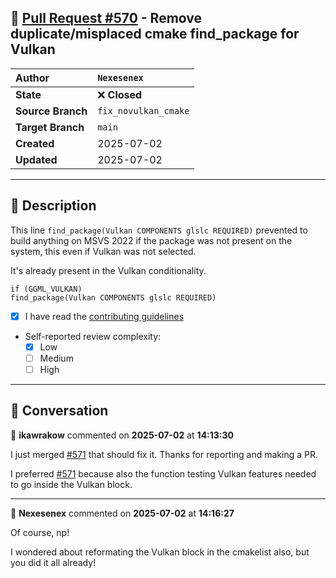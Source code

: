 ## 🔀 [Pull Request #570](https://github.com/ikawrakow/ik_llama.cpp/pull/570) - Remove duplicate/misplaced cmake find_package for Vulkan

| **Author** | `Nexesenex` |
| :--- | :--- |
| **State** | ❌ **Closed** |
| **Source Branch** | `fix_novulkan_cmake` |
| **Target Branch** | `main` |
| **Created** | 2025-07-02 |
| **Updated** | 2025-07-02 |

---

## 📄 Description

This line `find_package(Vulkan COMPONENTS glslc REQUIRED)` prevented to build anything on MSVS 2022 if the package was not present on the system, this even if Vulkan was not selected.

It's already present in the Vulkan conditionality.

```
if (GGML_VULKAN)
find_package(Vulkan COMPONENTS glslc REQUIRED)
```

- [x] I have read the [contributing guidelines](https://github.com/ggerganov/llama.cpp/blob/master/CONTRIBUTING.md)
- Self-reported review complexity:
  - [x] Low
  - [ ] Medium
  - [ ] High

---

## 💬 Conversation

👤 **ikawrakow** commented on **2025-07-02** at **14:13:30**

I just merged [#571](https://github.com/ikawrakow/ik_llama.cpp/issues/571) that should fix it. Thanks for reporting and making a PR.

I preferred [#571](https://github.com/ikawrakow/ik_llama.cpp/issues/571) because also the function testing Vulkan features needed to go inside the Vulkan block.

---

👤 **Nexesenex** commented on **2025-07-02** at **14:16:27**

Of course, np!

I wondered about reformating the Vulkan block in the cmakelist also, but you did it all already!